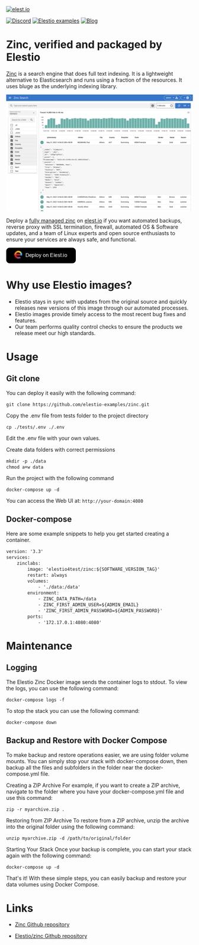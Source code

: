 <a href="https://elest.io">
  <img src="https://elest.io/images/elestio.svg" alt="elest.io" width="150" height="75">
</a>

[![Discord](https://img.shields.io/static/v1.svg?logo=discord&color=f78A38&labelColor=083468&logoColor=ffffff&style=for-the-badge&label=Discord&message=community)](https://discord.gg/4T4JGaMYrD "Get instant assistance and engage in live discussions with both the community and team through our chat feature.")
[![Elestio examples](https://img.shields.io/static/v1.svg?logo=github&color=f78A38&labelColor=083468&logoColor=ffffff&style=for-the-badge&label=github&message=open%20source)](https://github.com/elestio-examples "Access the source code for all our repositories by viewing them.")
[![Blog](https://img.shields.io/static/v1.svg?color=f78A38&labelColor=083468&logoColor=ffffff&style=for-the-badge&label=elest.io&message=Blog)](https://blog.elest.io "Latest news about elestio, open source software, and DevOps techniques.")

# Zinc, verified and packaged by Elestio

[Zinc](https://github.com/zincsearch/zincsearch) is a search engine that does full text indexing. It is a lightweight alternative to Elasticsearch and runs using a fraction of the resources. It uses bluge as the underlying indexing library.

<img src="https://raw.githubusercontent.com/elestio-examples/zinc/main/zinc.jpg" alt="zinc" width="800">

Deploy a <a target="_blank" href="https://elest.io/open-source/zinc">fully managed zinc</a> on <a target="_blank" href="https://elest.io/">elest.io</a> if you want automated backups, reverse proxy with SSL termination, firewall, automated OS & Software updates, and a team of Linux experts and open source enthusiasts to ensure your services are always safe, and functional.

[![deploy](https://github.com/elestio-examples/zinc/raw/main/deploy-on-elestio.png)](https://dash.elest.io/deploy?source=cicd&social=dockerCompose&url=https://github.com/elestio-examples/zinc)

# Why use Elestio images?

- Elestio stays in sync with updates from the original source and quickly releases new versions of this image through our automated processes.
- Elestio images provide timely access to the most recent bug fixes and features.
- Our team performs quality control checks to ensure the products we release meet our high standards.

# Usage

## Git clone

You can deploy it easily with the following command:

    git clone https://github.com/elestio-examples/zinc.git

Copy the .env file from tests folder to the project directory

    cp ./tests/.env ./.env

Edit the .env file with your own values.

Create data folders with correct permissions

    mkdir -p ./data
    chmod a+w data

Run the project with the following command

    docker-compose up -d

You can access the Web UI at: `http://your-domain:4080`

## Docker-compose

Here are some example snippets to help you get started creating a container.

    version: '3.3'
    services:
        zinclabs:
            image: 'elestio4test/zinc:${SOFTWARE_VERSION_TAG}'
            restart: always
            volumes:
                - './data:/data'
            environment:
                - ZINC_DATA_PATH=/data
                - ZINC_FIRST_ADMIN_USER=${ADMIN_EMAIL}
                - 'ZINC_FIRST_ADMIN_PASSWORD=${ADMIN_PASSWORD}'
            ports:
                - '172.17.0.1:4080:4080'

# Maintenance

## Logging

The Elestio Zinc Docker image sends the container logs to stdout. To view the logs, you can use the following command:

    docker-compose logs -f

To stop the stack you can use the following command:

    docker-compose down

## Backup and Restore with Docker Compose

To make backup and restore operations easier, we are using folder volume mounts. You can simply stop your stack with docker-compose down, then backup all the files and subfolders in the folder near the docker-compose.yml file.

Creating a ZIP Archive
For example, if you want to create a ZIP archive, navigate to the folder where you have your docker-compose.yml file and use this command:

    zip -r myarchive.zip .

Restoring from ZIP Archive
To restore from a ZIP archive, unzip the archive into the original folder using the following command:

    unzip myarchive.zip -d /path/to/original/folder

Starting Your Stack
Once your backup is complete, you can start your stack again with the following command:

    docker-compose up -d

That's it! With these simple steps, you can easily backup and restore your data volumes using Docker Compose.

# Links

- <a target="_blank" href="https://github.com/zincsearch/zincsearch">Zinc Github repository</a>


- <a target="_blank" href="https://github.com/elestio-examples/zinc">Elestio/zinc Github repository</a>
